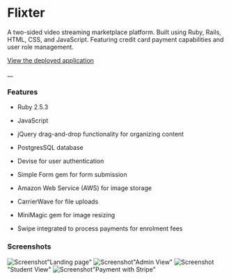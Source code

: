 # Flixter

A two-sided video streaming marketplace platform. Built using Ruby, Rails, HTML, CSS, and JavaScript. Featuring credit card payment capabilities and user role management.


[View the deployed application](https://flixter-alyssa-redman.herokuapp.com/)

__

### Features

* Ruby 2.5.3

* JavaScript

* jQuery drag-and-drop functionality for organizing content

* PostgresSQL database

* Devise for user authentication

* Simple Form gem for form submission

* Amazon Web Service (AWS) for image storage

* CarrierWave for file uploads

* MiniMagic gem for image resizing

* Swipe integrated to process payments for enrolment fees



### Screenshots
![Screenshot](app/assest/images/landing.png)"Landing page"
![Screenshot](app/assest/images/admin.png)"Admin View"
![Screenshot](app/assest/images/studentview.png)"Student View"
![Screenshot](app/assest/images/stripe.png)"Payment with Stripe"
